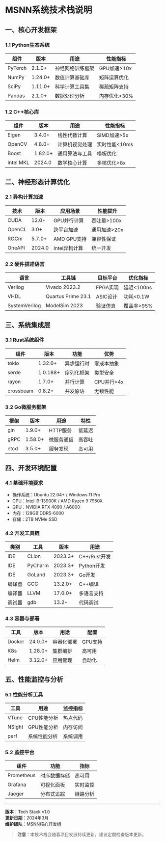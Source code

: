 # MSNN系统技术栈说明

## 一、核心开发框架

### 1.1 Python生态系统
| 组件 | 版本 | 用途 | 性能指标 |
|------|------|------|----------|
| PyTorch | 2.1.0+ | 神经网络训练框架 | GPU加速>10x |
| NumPy | 1.24.0+ | 数值计算基础库 | 矩阵运算优化 |
| SciPy | 1.11.0+ | 科学计算工具集 | 稀疏矩阵支持 |
| Pandas | 2.1.0+ | 数据处理分析 | 内存优化>30% |

### 1.2 C++核心库
| 组件 | 版本 | 用途 | 性能指标 |
|------|------|------|----------|
| Eigen | 3.4.0+ | 线性代数计算 | SIMD加速>5x |
| OpenCV | 4.8.0+ | 计算机视觉处理 | 实时性能<10ms |
| Boost | 1.82.0+ | 通用算法与工具 | 模板优化 |
| Intel MKL | 2024.0 | 数学核心计算 | 多核优化>8x |

## 二、神经形态计算优化

### 2.1 异构计算加速
| 技术 | 版本 | 应用场景 | 性能提升 |
|------|------|----------|----------|
| CUDA | 12.0+ | GPU并行计算 | 吞吐量>100x |
| OpenCL | 3.0+ | 跨平台加速 | 通用加速>20x |
| ROCm | 5.7.0+ | AMD GPU支持 | 兼容性保证 |
| OneAPI | 2024.0 | Intel异构计算 | 统一开发 |

### 2.2 硬件描述语言
| 语言 | 工具链 | 目标平台 | 优化指标 |
|------|--------|----------|----------|
| Verilog | Vivado 2023.2 | FPGA实现 | 延迟<100ns |
| VHDL | Quartus Prime 23.1 | ASIC设计 | 功耗<0.1W |
| SystemVerilog | ModelSim 2023 | 验证仿真 | 覆盖率>95% |

## 三、系统集成层

### 3.1 Rust系统组件
| 组件 | 版本 | 功能 | 优势 |
|------|------|------|------|
| tokio | 1.32.0+ | 异步运行时 | 零成本抽象 |
| serde | 1.0.188+ | 序列化框架 | 类型安全 |
| rayon | 1.7.0+ | 并行计算 | CPU并行>4x |
| crossbeam | 0.8.2+ | 并发原语 | 无锁性能 |

### 3.2 Go微服务框架
| 框架 | 版本 | 用途 | 特性 |
|------|------|------|------|
| gin | 1.9.0+ | HTTP服务 | 低延迟 |
| gRPC | 1.58.0+ | 微服务通信 | 高吞吐 |
| etcd | 3.5.0+ | 服务发现 | 高可用 |

## 四、开发环境配置

### 4.1 基础环境要求
- 操作系统：Ubuntu 22.04+ / Windows 11 Pro
- CPU：Intel i9-13900K / AMD Ryzen 9 7950X
- GPU：NVIDIA RTX 4090 / A6000
- 内存：128GB DDR5-6000
- 存储：2TB NVMe SSD

### 4.2 开发工具链
| 类别 | 工具 | 版本 | 用途 |
|------|------|------|------|
| IDE | CLion | 2023.3+ | C++/Rust开发 |
| IDE | PyCharm | 2023.3+ | Python开发 |
| IDE | GoLand | 2023.3+ | Go开发 |
| 编译器 | GCC | 13.2.0+ | C++编译 |
| 编译器 | LLVM | 17.0.0+ | 多语言支持 |
| 调试器 | gdb | 13.2+ | 代码调试 |

### 4.3 容器与部署
| 工具 | 版本 | 用途 | 配置 |
|------|------|------|------|
| Docker | 24.0.0+ | 容器化部署 | GPU支持 |
| K8s | 1.28.0+ | 集群编排 | 高可用 |
| Helm | 3.12.0+ | 应用管理 | 自动化 |

## 五、性能监控与分析

### 5.1 性能分析工具
| 工具 | 用途 | 监控指标 |
|------|------|----------|
| VTune | CPU性能分析 | 热点代码 |
| NSight | GPU性能分析 | 内存访问 |
| perf | 系统性能分析 | 系统调用 |

### 5.2 监控平台
| 组件 | 功能 | 指标 |
|------|------|------|
| Prometheus | 时序数据存储 | 高可用 |
| Grafana | 可视化面板 | 实时监控 |
| Jaeger | 分布式追踪 | 链路分析 |

---

**版本**：Tech Stack v1.0  
**更新日期**：2024年3月  
**维护团队**：MSNN核心开发组

> **注意**：本技术栈会随着项目发展持续更新，建议定期检查版本更新。